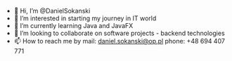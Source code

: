 - 👋 Hi, I’m @DanielSokanski
- 👀 I’m interested in starting my journey in IT world
- 🌱 I’m currently learning Java and JavaFX
- 💞️ I’m looking to collaborate on software projects - backend technologies
- 📫 How to reach me 
by mail: daniel.sokanski@op.pl
phone: +48 694 407 771


